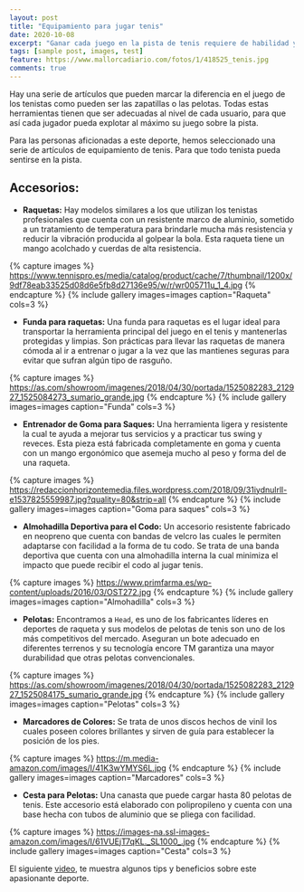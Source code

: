 ```yaml
---
layout: post
title: "Equipamiento para jugar tenis"
date: 2020-10-08
excerpt: "Ganar cada juego en la pista de tenis requiere de habilidad y del equipamiento adecuado."
tags: [sample post, images, test]
feature: https://www.mallorcadiario.com/fotos/1/418525_tenis.jpg
comments: true
---
```


Hay una serie de artículos que pueden marcar la diferencia en el juego de los tenistas como pueden ser las zapatillas o las pelotas. Todas estas herramientas tienen que ser adecuadas al nivel de cada usuario, para que así cada jugador pueda explotar al máximo su juego sobre la pista. 

Para las personas aficionadas a este deporte, hemos seleccionado una serie de artículos de equipamiento de tenis. Para que todo tenista pueda sentirse en la pista.

## Accesorios:

* **Raquetas:** Hay modelos similares a los que utilizan los tenistas profesionales que cuenta con un resistente marco de aluminio, sometido a un tratamiento de temperatura para brindarle mucha más resistencia y reducir la vibración producida al golpear la bola. Esta raqueta tiene un mango acolchado y cuerdas de alta resistencia.

{% capture images %}
	https://www.tennispro.es/media/catalog/product/cache/7/thumbnail/1200x/9df78eab33525d08d6e5fb8d27136e95/w/r/wr005711u_1_4.jpg
{% endcapture %}
{% include gallery images=images caption="Raqueta" cols=3 %}

* **Funda para raquetas:** Una funda para raquetas es el lugar ideal para transportar la herramienta principal del juego en el tenis y mantenerlas protegidas y limpias. Son prácticas para llevar las raquetas de manera cómoda al ir a entrenar o jugar a la vez que las mantienes seguras para evitar que sufran algún tipo de rasguño.

{% capture images %}
	https://as.com/showroom/imagenes/2018/04/30/portada/1525082283_212927_1525084273_sumario_grande.jpg
{% endcapture %}
{% include gallery images=images caption="Funda" cols=3 %}

* **Entrenador de Goma para Saques:** Una herramienta ligera y resistente la cual te ayuda a mejorar tus servicios y a practicar tus swing y reveces. Esta pieza está fabricada completamente en goma y cuenta con un mango ergonómico que asemeja mucho al peso y forma del de una raqueta.

{% capture images %}
	https://redaccionhorizontemedia.files.wordpress.com/2018/09/31iydnulrll-e1537825559987.jpg?quality=80&strip=all
{% endcapture %}
{% include gallery images=images caption="Goma para saques" cols=3 %}

* **Almohadilla Deportiva para el Codo:** Un accesorio resistente fabricado en neopreno que cuenta con bandas de velcro las cuales le permiten adaptarse con facilidad a la forma de tu codo. Se trata de una banda deportiva que cuenta con una almohadilla interna la cual minimiza el impacto que puede recibir el codo al jugar tenis.

{% capture images %}
	https://www.primfarma.es/wp-content/uploads/2016/03/OST272.jpg
{% endcapture %}
{% include gallery images=images caption="Almohadilla" cols=3 %}

* **Pelotas:** Encontramos a `Head`, es uno de los fabricantes líderes en deportes de raqueta y sus modelos de pelotas de tenis son uno de los más competitivos del mercado. Aseguran un bote adecuado en diferentes terrenos y su tecnología encore TM garantiza una mayor durabilidad que otras pelotas convencionales.

{% capture images %}
	https://as.com/showroom/imagenes/2018/04/30/portada/1525082283_212927_1525084175_sumario_grande.jpg
{% endcapture %}
{% include gallery images=images caption="Pelotas" cols=3 %}

* **Marcadores de Colores:** Se trata de unos discos hechos de vinil los cuales poseen colores brillantes y sirven de guía para establecer la posición de los pies.

{% capture images %}
	https://m.media-amazon.com/images/I/41K3wYMYS6L.jpg
{% endcapture %}
{% include gallery images=images caption="Marcadores" cols=3 %}

* **Cesta para Pelotas:** Una canasta que puede cargar hasta 80 pelotas de tenis. Este accesorio está elaborado con polipropileno y cuenta con una base hecha con tubos de aluminio que se pliega con facilidad.

{% capture images %}
	https://images-na.ssl-images-amazon.com/images/I/61VUEjT7qKL._SL1000_.jpg
{% endcapture %}
{% include gallery images=images caption="Cesta" cols=3 %}

El siguiente [video](https://www.youtube.com/watch?v=v3QY9IFZHjo), te muestra algunos tips y beneficios sobre este apasionante deporte.
